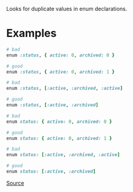 
Looks for duplicate values in enum declarations.

# Examples

```ruby
# bad
enum :status, { active: 0, archived: 0 }

# good
enum :status, { active: 0, archived: 1 }

# bad
enum :status, [:active, :archived, :active]

# good
enum :status, [:active, :archived]

# bad
enum status: { active: 0, archived: 0 }

# good
enum status: { active: 0, archived: 1 }

# bad
enum status: [:active, :archived, :active]

# good
enum status: [:active, :archived]
```

[Source](http://www.rubydoc.info/gems/rubocop/RuboCop/Cop/Rails/EnumUniqueness)
